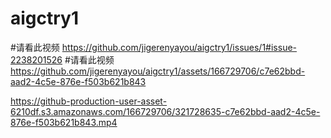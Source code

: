 # aigctry1
#请看此视频
https://github.com/jigerenyayou/aigctry1/issues/1#issue-2238201526
#请看此视频
https://github.com/jigerenyayou/aigctry1/assets/166729706/c7e62bbd-aad2-4c5e-876e-f503b621b843

https://github-production-user-asset-6210df.s3.amazonaws.com/166729706/321728635-c7e62bbd-aad2-4c5e-876e-f503b621b843.mp4
